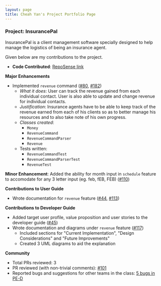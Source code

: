 ```yaml
---
layout: page
title: Cheah Yan's Project Portfolio Page
---
```


### Project: InsurancePal

InsurancePal is a client management software specially designed
to help manage the logistics of being an insurance agent.

Given below are my contributions to the project.

* **Code Contributed**: [RepoSense link](https://nus-cs2103-ay2122s1.github.io/tp-dashboard/?search=CheahYan&sort=groupTitle&sortWithin=title&timeframe=commit&mergegroup=&groupSelect=groupByRepos&breakdown=true&checkedFileTypes=docs~functional-code~test-code~other&since=2021-09-17&tabOpen=true&tabType=authorship&tabAuthor=CheahYan&tabRepo=AY2122S1-CS2103T-T17-4%2Ftp%5Bmaster%5D&authorshipIsMergeGroup=false&authorshipFileTypes=docs~functional-code~test-code&authorshipIsBinaryFileTypeChecked=false)

**Major Enhancements**
* Implemented `revenue` command ([#80](https://github.com/AY2122S1-CS2103T-T17-4/tp/pull/80), [#182](https://github.com/AY2122S1-CS2103T-T17-4/tp/pull/182))
  * *What it does*: User can track the revenue gained from each individual contact. User is also able to update 
  and change revenue for individual contacts.
  * *Justification*: Insurance agents have to be able to keep track of the revenue earned from each of his clients
  so as to better manage his resources and to also take note of his own progress.
  * *Classes created*:
    * `Money`
    * `RevenueCommand`
    * `RevenueCommandParser`
    * `Revenue`
  * Tests written:
    * `RevenueCommandTest`
    * `RevenueCommandParserTest`
    * `RevenueTest`

**Minor Enhancement**: Added the ability for month input in `schedule` feature to accomodate for any 3 letter
input (eg. feb, fEB, FEB) ([#110](https://github.com/AY2122S1-CS2103T-T17-4/tp/pull/110))

**Contributions to User Guide** 
* Wrote documentation for `revenue` feature ([#44](https://github.com/AY2122S1-CS2103T-T17-4/tp/pull/44), [#113](https://github.com/AY2122S1-CS2103T-T17-4/tp/pull/113))

**Contributions to Developer Guide**
* Added target user profile, value proposition and user stories to the developer guide ([#45](https://github.com/AY2122S1-CS2103T-T17-4/tp/pull/45))
* Wrote documentation and diagrams under `revenue` feature ([#117](https://github.com/AY2122S1-CS2103T-T17-4/tp/pull/117))
  * Included sections for "Current Implementation", "Design Considerations" and "Future Improvements"
  * Created 3 UML diagrams to aid the explanation
  
**Community**
* Total PRs reviewed: 3
* PR reviewed (with non-trivial comments): [#101](https://github.com/AY2122S1-CS2103T-T17-4/tp/pull/101)
* Reported bugs and suggestions for other teams in the class: [5 bugs in PE-D](https://github.com/CheahYan/ped/issues)

